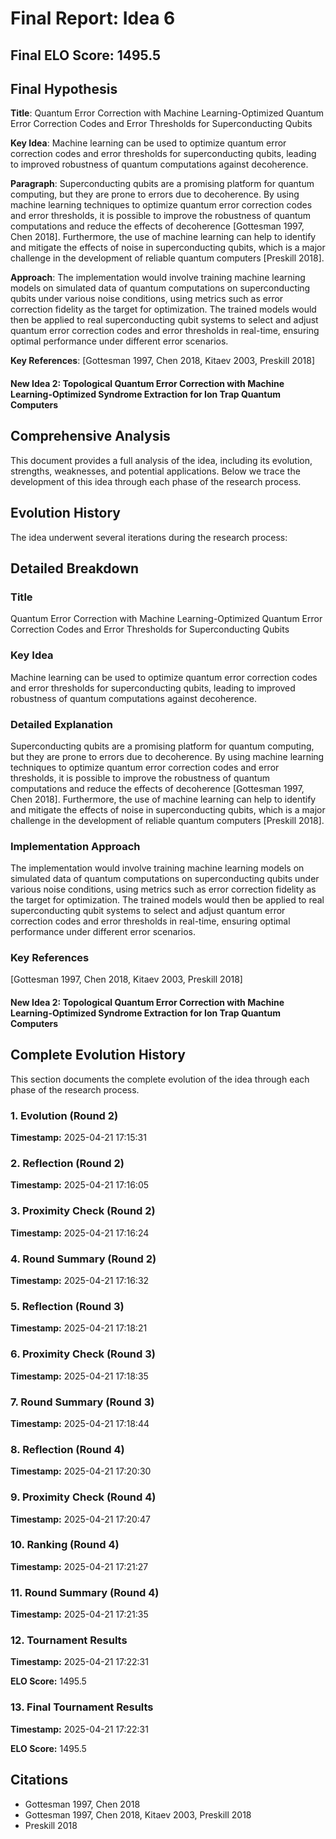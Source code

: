 # Final Report: Idea 6

## Final ELO Score: 1495.5

## Final Hypothesis

**Title**: Quantum Error Correction with Machine Learning-Optimized Quantum Error Correction Codes and Error Thresholds for Superconducting Qubits

**Key Idea**: Machine learning can be used to optimize quantum error correction codes and error thresholds for superconducting qubits, leading to improved robustness of quantum computations against decoherence.

**Paragraph**: Superconducting qubits are a promising platform for quantum computing, but they are prone to errors due to decoherence. By using machine learning techniques to optimize quantum error correction codes and error thresholds, it is possible to improve the robustness of quantum computations and reduce the effects of decoherence [Gottesman 1997, Chen 2018]. Furthermore, the use of machine learning can help to identify and mitigate the effects of noise in superconducting qubits, which is a major challenge in the development of reliable quantum computers [Preskill 2018].

**Approach**: The implementation would involve training machine learning models on simulated data of quantum computations on superconducting qubits under various noise conditions, using metrics such as error correction fidelity as the target for optimization. The trained models would then be applied to real superconducting qubit systems to select and adjust quantum error correction codes and error thresholds in real-time, ensuring optimal performance under different error scenarios.

**Key References**: [Gottesman 1997, Chen 2018, Kitaev 2003, Preskill 2018]

#### New Idea 2: Topological Quantum Error Correction with Machine Learning-Optimized Syndrome Extraction for Ion Trap Quantum Computers

## Comprehensive Analysis

This document provides a full analysis of the idea, including its evolution, strengths, weaknesses, and potential applications. Below we trace the development of this idea through each phase of the research process.

## Evolution History

The idea underwent several iterations during the research process:

## Detailed Breakdown

### Title

Quantum Error Correction with Machine Learning-Optimized Quantum Error Correction Codes and Error Thresholds for Superconducting Qubits

### Key Idea

Machine learning can be used to optimize quantum error correction codes and error thresholds for superconducting qubits, leading to improved robustness of quantum computations against decoherence.

### Detailed Explanation

Superconducting qubits are a promising platform for quantum computing, but they are prone to errors due to decoherence. By using machine learning techniques to optimize quantum error correction codes and error thresholds, it is possible to improve the robustness of quantum computations and reduce the effects of decoherence [Gottesman 1997, Chen 2018]. Furthermore, the use of machine learning can help to identify and mitigate the effects of noise in superconducting qubits, which is a major challenge in the development of reliable quantum computers [Preskill 2018].

### Implementation Approach

The implementation would involve training machine learning models on simulated data of quantum computations on superconducting qubits under various noise conditions, using metrics such as error correction fidelity as the target for optimization. The trained models would then be applied to real superconducting qubit systems to select and adjust quantum error correction codes and error thresholds in real-time, ensuring optimal performance under different error scenarios.

### Key References

[Gottesman 1997, Chen 2018, Kitaev 2003, Preskill 2018]

#### New Idea 2: Topological Quantum Error Correction with Machine Learning-Optimized Syndrome Extraction for Ion Trap Quantum Computers

## Complete Evolution History

This section documents the complete evolution of the idea through each phase of the research process.

### 1. Evolution (Round 2)
**Timestamp:** 2025-04-21 17:15:31



### 2. Reflection (Round 2)
**Timestamp:** 2025-04-21 17:16:05



### 3. Proximity Check (Round 2)
**Timestamp:** 2025-04-21 17:16:24



### 4. Round Summary (Round 2)
**Timestamp:** 2025-04-21 17:16:32



### 5. Reflection (Round 3)
**Timestamp:** 2025-04-21 17:18:21



### 6. Proximity Check (Round 3)
**Timestamp:** 2025-04-21 17:18:35



### 7. Round Summary (Round 3)
**Timestamp:** 2025-04-21 17:18:44



### 8. Reflection (Round 4)
**Timestamp:** 2025-04-21 17:20:30



### 9. Proximity Check (Round 4)
**Timestamp:** 2025-04-21 17:20:47



### 10. Ranking (Round 4)
**Timestamp:** 2025-04-21 17:21:27



### 11. Round Summary (Round 4)
**Timestamp:** 2025-04-21 17:21:35



### 12. Tournament Results
**Timestamp:** 2025-04-21 17:22:31

**ELO Score:** 1495.5



### 13. Final Tournament Results
**Timestamp:** 2025-04-21 17:22:31

**ELO Score:** 1495.5



## Citations

- Gottesman 1997, Chen 2018
- Gottesman 1997, Chen 2018, Kitaev 2003, Preskill 2018
- Preskill 2018
